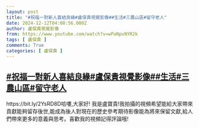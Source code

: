 ```yaml
---
layout: post
title: "#祝福一對新人喜結良緣#盧保貴視覺影像##生活#三農山區#留守老人"
date: 2024-12-12T04:08:56.000Z
author: 盧保貴視覺影像
from: https://www.youtube.com/watch?v=wPaNpvNYR2k
tags: [ 盧保貴 ]
comments: True
categories: [ 盧保貴 ]
---
```

<!--1733976536000-->
[#祝福一對新人喜結良緣#盧保貴視覺影像##生活#三農山區#留守老人](https://www.youtube.com/watch?v=wPaNpvNYR2k)
------

<div>
https://bit.ly/2YsRD8D哈嘍,大家好! 我是盧寶貴!我拍攝的視頻希望能給大家帶來貢獻能夠留存後世,能成為後人對現在的歷史參考期待影像能為將來保留文獻,給人們帶來更多的意義與思考。喜歡我的視頻記得評論哦!
</div>

